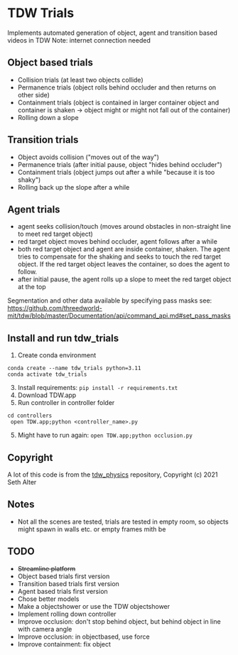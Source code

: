 # TDW Trials
Implements automated generation of object, agent and transition based videos in TDW
Note: internet connection needed

## Object based trials
- Collision trials (at least two objects collide)
- Permanence trials (object rolls behind occluder and then returns on other side)
- Containment trials (object is contained in larger container object and container is shaken -> object might or might not fall out of the container)
- Rolling down a slope

## Transition trials
- Object avoids collision ("moves out of the way")
- Permanence trials (after initial pause, object "hides behind occluder")
- Containment trials (object jumps out after a while "because it is too shaky")
- Rolling back up the slope after a while

## Agent trials
- agent seeks collision/touch (moves around obstacles in non-straight line to meet red target object)
- red target object moves behind occluder, agent follows after a while
- both red target object and agent are inside container, shaken. The agent tries to compensate for the shaking and seeks to touch the red target object. If the red target object leaves the container, so does the agent to follow.
- after initial pause, the agent rolls up a slope to meet the red target object at the top

Segmentation and other data available by specifying pass masks see: https://github.com/threedworld-mit/tdw/blob/master/Documentation/api/command_api.md#set_pass_masks

## Install and run tdw_trials
1. Create conda environment
```
conda create --name tdw_trials python=3.11
conda activate tdw_trials
```
3. Install requirements:
```pip install -r requirements.txt```
4. Download TDW.app
5. Run controller in controller folder
```
cd controllers
 open TDW.app;python <controller_name>.py
```
5. Might have to run again:
 ```open TDW.app;python occlusion.py```
## Copyright
A lot of this code is from the [tdw_physics](https://github.com/alters-mit/tdw_physics) repository, Copyright (c) 2021 Seth Alter

## Notes
- Not all the scenes are tested, trials are tested in empty room, so objects might spawn in walls etc. or empty frames mith be 

## TODO
- ~~Streamline platform~~
- Object based trials first version
- Transition based trials first version
- Agent based trials first version
- Chose better models
- Make a objectshower or use the TDW objectshower
- Implement rolling down controller
- Improve occlusion: don't stop behind object, but behind object in line with camera angle
- Improve occlusion: in objectbased, use force
- Improve containment: fix object
